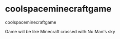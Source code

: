 # coolspaceminecraftgame
coolspaceminecraftgame

Game will be like Minecraft crossed with No Man's sky
